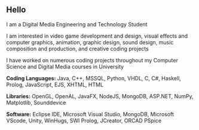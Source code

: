## Hello 

<!--
**malikahafez/malikahafez** is a ✨ _special_ ✨ repository because its `README.md` (this file) appears on your GitHub profile.

Here are some ideas to get you started:

- 🔭 I’m currently working on ...
- 🌱 I’m currently learning ...
- 👯 I’m looking to collaborate on ...
- 🤔 I’m looking for help with ...
- 💬 Ask me about ...
- 📫 How to reach me: ...
- 😄 Pronouns: ...
- ⚡ Fun fact: ...
-->
I am a Digital Media Engineering and Technology Student

I am interested in video game development and design, visual effects and computer graphics, animation, graphic design, sound design, music composition and production, and creative coding projects

I have worked on numerous coding projects throughout my Computer Science and Digital Media courses in University

**Coding Languages:** Java, C++, MSSQL, Python, VHDL, C, C#, Haskell, Prolog, JavaScript, EJS, XHTML, HTML

**Libraries:** OpenGL, OpenAL, JavaFX, NodeJS, MongoDB, ASP.NET, NumPy, Matplotlib, Sounddevice

**Software:** Eclipse IDE, Microsoft Visual Studio, MongoDB, Microsoft VScode, Unity, WinHugs, SWI Prolog, JCreator, ORCAD PSpice 



